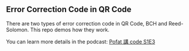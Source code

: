 ## Error Correction Code in QR Code

There are two types of error correction code in QR Code, BCH and Reed-Solomon.
This repo demos how they work.

You can learn more details in the podcast: [Pofat 講 code S1E3](https://kongcode.tw/episodes/3)
